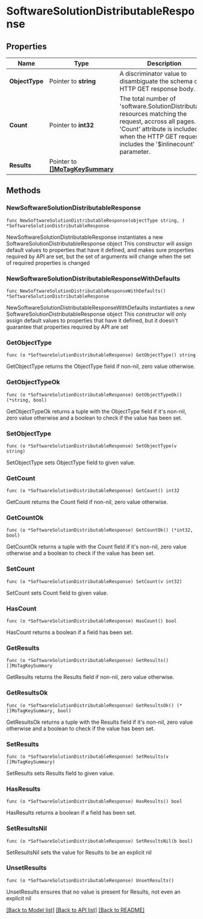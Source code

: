 # SoftwareSolutionDistributableResponse

## Properties

Name | Type | Description | Notes
------------ | ------------- | ------------- | -------------
**ObjectType** | Pointer to **string** | A discriminator value to disambiguate the schema of a HTTP GET response body. | 
**Count** | Pointer to **int32** | The total number of &#39;software.SolutionDistributable&#39; resources matching the request, accross all pages. The &#39;Count&#39; attribute is included when the HTTP GET request includes the &#39;$inlinecount&#39; parameter. | [optional] 
**Results** | Pointer to [**[]MoTagKeySummary**](mo.TagKeySummary.md) |  | [optional] 

## Methods

### NewSoftwareSolutionDistributableResponse

`func NewSoftwareSolutionDistributableResponse(objectType string, ) *SoftwareSolutionDistributableResponse`

NewSoftwareSolutionDistributableResponse instantiates a new SoftwareSolutionDistributableResponse object
This constructor will assign default values to properties that have it defined,
and makes sure properties required by API are set, but the set of arguments
will change when the set of required properties is changed

### NewSoftwareSolutionDistributableResponseWithDefaults

`func NewSoftwareSolutionDistributableResponseWithDefaults() *SoftwareSolutionDistributableResponse`

NewSoftwareSolutionDistributableResponseWithDefaults instantiates a new SoftwareSolutionDistributableResponse object
This constructor will only assign default values to properties that have it defined,
but it doesn't guarantee that properties required by API are set

### GetObjectType

`func (o *SoftwareSolutionDistributableResponse) GetObjectType() string`

GetObjectType returns the ObjectType field if non-nil, zero value otherwise.

### GetObjectTypeOk

`func (o *SoftwareSolutionDistributableResponse) GetObjectTypeOk() (*string, bool)`

GetObjectTypeOk returns a tuple with the ObjectType field if it's non-nil, zero value otherwise
and a boolean to check if the value has been set.

### SetObjectType

`func (o *SoftwareSolutionDistributableResponse) SetObjectType(v string)`

SetObjectType sets ObjectType field to given value.


### GetCount

`func (o *SoftwareSolutionDistributableResponse) GetCount() int32`

GetCount returns the Count field if non-nil, zero value otherwise.

### GetCountOk

`func (o *SoftwareSolutionDistributableResponse) GetCountOk() (*int32, bool)`

GetCountOk returns a tuple with the Count field if it's non-nil, zero value otherwise
and a boolean to check if the value has been set.

### SetCount

`func (o *SoftwareSolutionDistributableResponse) SetCount(v int32)`

SetCount sets Count field to given value.

### HasCount

`func (o *SoftwareSolutionDistributableResponse) HasCount() bool`

HasCount returns a boolean if a field has been set.

### GetResults

`func (o *SoftwareSolutionDistributableResponse) GetResults() []MoTagKeySummary`

GetResults returns the Results field if non-nil, zero value otherwise.

### GetResultsOk

`func (o *SoftwareSolutionDistributableResponse) GetResultsOk() (*[]MoTagKeySummary, bool)`

GetResultsOk returns a tuple with the Results field if it's non-nil, zero value otherwise
and a boolean to check if the value has been set.

### SetResults

`func (o *SoftwareSolutionDistributableResponse) SetResults(v []MoTagKeySummary)`

SetResults sets Results field to given value.

### HasResults

`func (o *SoftwareSolutionDistributableResponse) HasResults() bool`

HasResults returns a boolean if a field has been set.

### SetResultsNil

`func (o *SoftwareSolutionDistributableResponse) SetResultsNil(b bool)`

 SetResultsNil sets the value for Results to be an explicit nil

### UnsetResults
`func (o *SoftwareSolutionDistributableResponse) UnsetResults()`

UnsetResults ensures that no value is present for Results, not even an explicit nil

[[Back to Model list]](../README.md#documentation-for-models) [[Back to API list]](../README.md#documentation-for-api-endpoints) [[Back to README]](../README.md)


